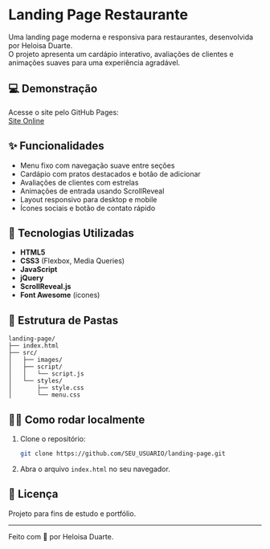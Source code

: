 # Landing Page Restaurante

Uma landing page moderna e responsiva para restaurantes, desenvolvida por Heloisa Duarte.  
O projeto apresenta um cardápio interativo, avaliações de clientes e animações suaves para uma experiência agradável.

## 💻 Demonstração

Acesse o site pelo GitHub Pages:  
[Site Online](https://heloisahduarte.github.io/landing-page/)

## ✨ Funcionalidades

- Menu fixo com navegação suave entre seções
- Cardápio com pratos destacados e botão de adicionar
- Avaliações de clientes com estrelas
- Animações de entrada usando ScrollReveal
- Layout responsivo para desktop e mobile
- Ícones sociais e botão de contato rápido

## 🚀 Tecnologias Utilizadas

- **HTML5**  
- **CSS3** (Flexbox, Media Queries)
- **JavaScript**  
- **jQuery**  
- **ScrollReveal.js**  
- **Font Awesome** (ícones)

## 📁 Estrutura de Pastas

```
landing-page/
├── index.html
├── src/
│   ├── images/
│   ├── script/
│   │   └── script.js
│   └── styles/
│       ├── style.css
│       └── menu.css
```

## 👩‍💻 Como rodar localmente

1. Clone o repositório:
    ```bash
    git clone https://github.com/SEU_USUARIO/landing-page.git
    ```
2. Abra o arquivo `index.html` no seu navegador.

## 📄 Licença

Projeto para fins de estudo e portfólio.

---

Feito com 💚 por Heloisa Duarte.
